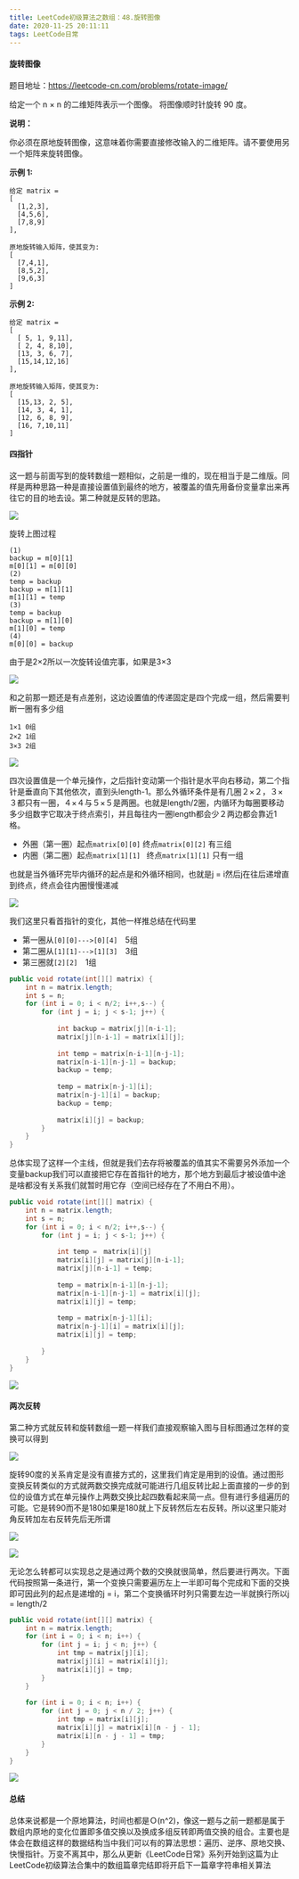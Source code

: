 ```yaml
---
title: LeetCode初级算法之数组：48.旋转图像
date: 2020-11-25 20:11:11
tags: LeetCode日常
---
```


#### 旋转图像

题目地址：https://leetcode-cn.com/problems/rotate-image/

给定一个 n × n 的二维矩阵表示一个图像。
将图像顺时针旋转 90 度。<!--more-->

**说明：**

你必须在原地旋转图像，这意味着你需要直接修改输入的二维矩阵。请不要使用另一个矩阵来旋转图像。

**示例 1:**

```
给定 matrix = 
[
  [1,2,3],
  [4,5,6],
  [7,8,9]
],

原地旋转输入矩阵，使其变为:
[
  [7,4,1],
  [8,5,2],
  [9,6,3]
]
```

**示例 2:**

```
给定 matrix =
[
  [ 5, 1, 9,11],
  [ 2, 4, 8,10],
  [13, 3, 6, 7],
  [15,14,12,16]
], 

原地旋转输入矩阵，使其变为:
[
  [15,13, 2, 5],
  [14, 3, 4, 1],
  [12, 6, 8, 9],
  [16, 7,10,11]
]
```



#### 四指针

这一题与前面写到的旋转数组一题相似，之前是一维的，现在相当于是二维版。同样是两种思路一种是直接设置值到最终的地方，被覆盖的值先用备份变量拿出来再往它的目的地去设。第二种就是反转的思路。

![](https://gitee-blogimage.oss-cn-beijing.aliyuncs.com/blogImage/%E6%97%8B%E8%BD%AC%E5%9B%BE%E5%83%8F/1.gif)

旋转上图过程

```
(1) 
backup = m[0][1]
m[0][1] = m[0][0]
(2)
temp = backup
backup = m[1][1]
m[1][1] = temp
(3)
temp = backup
backup = m[1][0]
m[1][0] = temp
(4)
m[0][0] = backup
```

由于是2×2所以一次旋转设值完事，如果是3×3

![](https://gitee-blogimage.oss-cn-beijing.aliyuncs.com/blogImage/%E6%97%8B%E8%BD%AC%E5%9B%BE%E5%83%8F/2.gif)

和之前那一题还是有点差别，这边设置值的传递固定是四个完成一组，然后需要判断一圈有多少组

```
1×1 0组
2×2 1组
3×3 2组
```

![](https://gitee-blogimage.oss-cn-beijing.aliyuncs.com/blogImage/%E6%97%8B%E8%BD%AC%E5%9B%BE%E5%83%8F/1.png)

四次设置值是一个单元操作，之后指针变动第一个指针是水平向右移动，第二个指针是垂直向下其他依次，直到头length-1。那么外循环条件是有几圈２×２，３×３都只有一圈，４×４与５×５是两圈。也就是length/2圈，内循环为每圈要移动多少组数字它取决于终点索引，并且每往内一圈length都会少２两边都会靠近1格。

* 外圈（第一圈）起点`matrix[0][0]` 终点`matrix[0][2]` 有三组
* 内圈（第二圈）起点`matrix[1][1] ` 终点`matrix[1][1]` 只有一组

也就是当外循环完毕内循环的起点是和外循环相同，也就是j = i然后j在往后递增直到终点，终点会往内圈慢慢递减

![](https://gitee-blogimage.oss-cn-beijing.aliyuncs.com/blogImage/%E6%97%8B%E8%BD%AC%E5%9B%BE%E5%83%8F/2.png)

我们这里只看首指针的变化，其他一样推总结在代码里

* 第一圈从`[0][0]--->[0][4]`　5组
* 第二圈从`[1][1]--->[1][3]`　3组
* 第三圈就`[2][2]`　1组

```java
public void rotate(int[][] matrix) {
	int n = matrix.length;
    int s = n;
    for (int i = 0; i < n/2; i++,s--) {
    	for (int j = i; j < s-1; j++) {
          
        	int backup = matrix[j][n-i-1];
            matrix[j][n-i-1] = matrix[i][j];
            
            int temp = matrix[n-i-1][n-j-1];
            matrix[n-i-1][n-j-1] = backup;
            backup = temp;
            
            temp = matrix[n-j-1][i];
            matrix[n-j-1][i] = backup;
   			backup = temp;
            
            matrix[i][j] = backup;
        }
    }
}
```

总体实现了这样一个主线，但就是我们去存将被覆盖的值其实不需要另外添加一个变量backup我们可以直接把它存在首指针的地方，那个地方到最后才被设值中途是啥都没有关系我们就暂时用它存（空间已经存在了不用白不用）。

```java
public void rotate(int[][] matrix) {
	int n = matrix.length;
    int s = n;
    for (int i = 0; i < n/2; i++,s--) {
    	for (int j = i; j < s-1; j++) {
            
            int temp =　matrix[i][j]
        	matrix[i][j] = matrix[j][n-i-1];
            matrix[j][n-i-1] = temp;
            
            temp = matrix[n-i-1][n-j-1];
            matrix[n-i-1][n-j-1] = matrix[i][j];
            matrix[i][j] = temp;
            
            temp = matrix[n-j-1][i];
            matrix[n-j-1][i] = matrix[i][j];
   			matrix[i][j] = temp;
 
        }
    }
}
```

![](https://gitee-blogimage.oss-cn-beijing.aliyuncs.com/blogImage/%E6%97%8B%E8%BD%AC%E5%9B%BE%E5%83%8F/%EF%BC%93.png)



#### 两次反转

第二种方式就反转和旋转数组一题一样我们直接观察输入图与目标图通过怎样的变换可以得到

![](https://gitee-blogimage.oss-cn-beijing.aliyuncs.com/blogImage/%E6%97%8B%E8%BD%AC%E5%9B%BE%E5%83%8F/%EF%BC%94.png)

旋转90度的关系肯定是没有直接方式的，这里我们肯定是用到的设值。通过图形变换反转类似的方式就两数交换完成就可能进行几组反转比起上面直接的一步的到位的设值方式在单元操作上两数交换比起四数看起来简一点。但有进行多组遍历的可能。它是转90而不是180如果是180就上下反转然后左右反转。所以这里只能对角反转加左右反转先后无所谓

![](https://gitee-blogimage.oss-cn-beijing.aliyuncs.com/blogImage/%E6%97%8B%E8%BD%AC%E5%9B%BE%E5%83%8F/%EF%BC%95.png)

![](https://gitee-blogimage.oss-cn-beijing.aliyuncs.com/blogImage/%E6%97%8B%E8%BD%AC%E5%9B%BE%E5%83%8F/%EF%BC%96.png)

无论怎么转都可以实现总之是通过两个数的交换就很简单，然后要进行两次。下面代码按照第一条进行，第一个变换只需要遍历左上一半即可每个完成和下面的交换即可因此列的起点是递增的j = i，第二个变换循环时列只需要左边一半就换行所以j = length/2

```java
public void rotate(int[][] matrix) {
    int n = matrix.length;
    for (int i = 0; i < n; i++) {
        for (int j = i; j < n; j++) {
            int tmp = matrix[j][i];
            matrix[j][i] = matrix[i][j];
            matrix[i][j] = tmp;
        }
    }
   
    for (int i = 0; i < n; i++) {
        for (int j = 0; j < n / 2; j++) {
            int tmp = matrix[i][j];
            matrix[i][j] = matrix[i][n - j - 1];
            matrix[i][n - j - 1] = tmp;
        }
    }
}
```

![](https://gitee-blogimage.oss-cn-beijing.aliyuncs.com/blogImage/%E6%97%8B%E8%BD%AC%E5%9B%BE%E5%83%8F/%EF%BC%97.png)

#### 总结

总体来说都是一个原地算法，时间也都是Ｏ(n^2)，像这一题与之前一题都是属于数组内原地的变化位置即多值交换以及换成多组反转即两值交换的组合。主要也是体会在数组这样的数据结构当中我们可以有的算法思想：遍历、逆序、原地交换、快慢指针。万变不离其中，那么从更新《LeetCode日常》系列开始到这篇为止LeetCode初级算法合集中的数组篇章完结即将开启下一篇章字符串相关算法